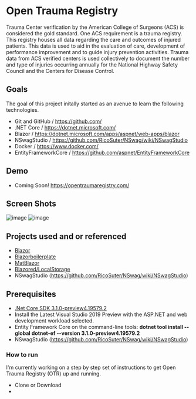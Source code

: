 # Open Trauma Registry
  Trauma Center verification by the American College of Surgeons (ACS) is considered the gold standard. One ACS requirement is a trauma registry. This registry houses all data regarding the care and outcomes of injured patients. This data is used to aid in the evaluation of care, development of performance improvement and to guide injury prevention activities. Trauma data from ACS verified centers is used collectively to document the number and type of injuries occurring annually for the National Highway Safety Council and the Centers for Disease Control. 
  
## Goals
The goal of this project initally started as an avenue to learn the following technologies. 
- Git and GitHub / https://github.com/
- .NET Core / https://dotnet.microsoft.com/
- Blazor / https://dotnet.microsoft.com/apps/aspnet/web-apps/blazor
- NSwagStudio / https://github.com/RicoSuter/NSwag/wiki/NSwagStudio
- Docker / https://www.docker.com/
- EntityFrameworkCore / https://github.com/aspnet/EntityFrameworkCore

## Demo 
- Coming Soon! https://opentraumaregistry.com/

## Screen Shots
![image](https://user-images.githubusercontent.com/5183421/71624887-d7a04780-2bb2-11ea-9716-6f1661ccd7b1.png)
![image](https://user-images.githubusercontent.com/5183421/71624963-39f94800-2bb3-11ea-8114-49411fd54159.png)

## Projects used and or referenced
- [Blazor](https://blazor.net)
- [Blazorboilerplate](https://github.com/enkodellc/blazorboilerplate)
- [MatBlazor](https://github.com/SamProf/MatBlazor)
- [Blazored/LocalStorage](https://github.com/Blazored/LocalStorage)
- NSwagStudio (https://github.com/RicoSuter/NSwag/wiki/NSwagStudio)

## Prerequisites
- [.Net Core SDK 3.1.0-preview4.19579.2](https://dotnet.microsoft.com/download/dotnet-core/3.1)
- Install the Latest Visual Studio 2019 Preview with the ASP.NET and web development workload selected.
- Entity Framework Core on the command-line tools: **dotnet tool install --global dotnet-ef --version 3.1.0-preview4.19579.2**
- NSwagStudio (https://github.com/RicoSuter/NSwag/wiki/NSwagStudio)

### How to run
 I'm currently working on a step by step set of instructions to get Open Trauma Registry (OTR) up and running.
 - Clone or Download
 - 
 
 
